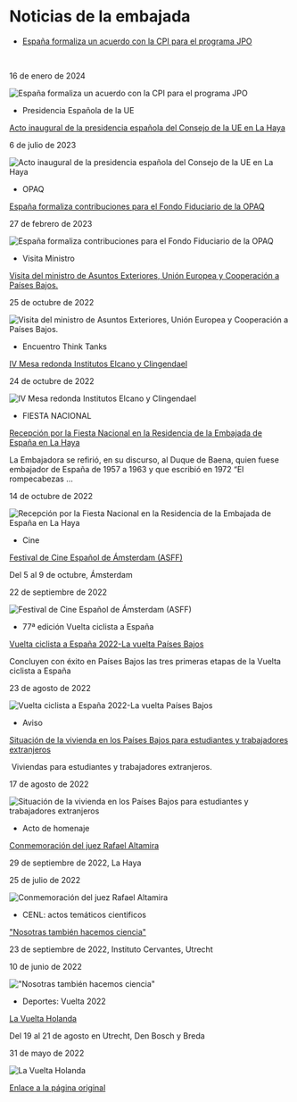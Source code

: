 

 Noticias de la embajada
=========================


* [España formaliza un acuerdo con la CPI para el programa JPO](https://www.exteriores.gob.es/Embajadas/lahaya/es/Comunicacion/Noticias/Paginas/Articulos/20240116_NOT01.aspx "España formaliza un acuerdo con la CPI para el programa JPO") 


 ​ 
 


16 de enero de 2024

![España formaliza un acuerdo con la CPI para el programa JPO]()
* Presidencia Española de la UE

[Acto inaugural de la presidencia española del Consejo de la UE en La Haya](https://www.exteriores.gob.es/Embajadas/lahaya/es/Comunicacion/Noticias/Paginas/Articulos/20230706_not01_presidenciaUEKloosterkerk.aspx "Acto inaugural de la presidencia española del Consejo de la UE en La Haya") 

6 de julio de 2023

![Acto inaugural de la presidencia española del Consejo de la UE en La Haya]()
* OPAQ

[España formaliza contribuciones para el Fondo Fiduciario de la OPAQ](https://www.exteriores.gob.es/Embajadas/lahaya/es/Comunicacion/Noticias/Paginas/Articulos/20230227_Not01.aspx "España formaliza contribuciones para el Fondo Fiduciario de la OPAQ") 

27 de febrero de 2023

![España formaliza contribuciones para el Fondo Fiduciario de la OPAQ]()
* Visita Ministro

[Visita del ministro de Asuntos Exteriores, Unión Europea y Cooperación a Países Bajos.](https://www.exteriores.gob.es/Embajadas/lahaya/es/Comunicacion/Noticias/Paginas/Articulos/20221024_Not01.aspx "Visita del ministro de Asuntos Exteriores, Unión Europea y Cooperación a Países Bajos.") 

25 de octubre de 2022

![Visita del ministro de Asuntos Exteriores, Unión Europea y Cooperación a Países Bajos.]()
* Encuentro Think Tanks

[IV Mesa redonda Institutos Elcano y Clingendael](https://www.exteriores.gob.es/Embajadas/lahaya/es/Comunicacion/Noticias/Paginas/Articulos/20221024_not02.aspx "IV Mesa redonda Institutos Elcano y Clingendael") 

24 de octubre de 2022

![IV Mesa redonda Institutos Elcano y Clingendael]()
* FIESTA NACIONAL

[Recepción por la Fiesta Nacional en la Residencia de la Embajada de España en La Haya](https://www.exteriores.gob.es/Embajadas/lahaya/es/Comunicacion/Noticias/Paginas/Articulos/20221013Not01.aspx "Recepción por la Fiesta Nacional en la Residencia de la Embajada de España en La Haya") 


 ​​La Embajadora se refirió, en su discurso, al Duque de Baena, quien fuese embajador de España de 1957 a 1963 y que escribió en 1972 “El rompecabezas ...
 


14 de octubre de 2022

![Recepción por la Fiesta Nacional en la Residencia de la Embajada de España en La Haya]()
* Cine

[Festival de Cine Español de Ámsterdam (ASFF)](https://www.exteriores.gob.es/Embajadas/lahaya/es/Comunicacion/Noticias/Paginas/Articulos/20220922NOT1_ASFF.aspx "Festival de Cine Español de Ámsterdam (ASFF)") 


 ​Del 5 al 9 de octubre, Ámsterdam 
 


22 de septiembre de 2022

![Festival de Cine Español de Ámsterdam (ASFF)]()
* 77ª edición Vuelta ciclista a España

[Vuelta ciclista a España 2022-La vuelta Países Bajos](https://www.exteriores.gob.es/Embajadas/lahaya/es/Comunicacion/Noticias/Paginas/77%C2%AA%20Vuelta%20Ciclista%20a%20Espa%C3%B1a.aspx "Vuelta ciclista a España 2022-La vuelta Países Bajos") 


 Concluyen con éxito en Países Bajos las tres primeras etapas de la Vuelta cic​lista a España 
 


23 de agosto de 2022

![Vuelta ciclista a España 2022-La vuelta Países Bajos]()
* Aviso

[Situación de la vivienda en los Países Bajos para estudiantes y trabajadores extranjeros](https://www.exteriores.gob.es/Embajadas/lahaya/es/Comunicacion/Noticias/Paginas/Articulos/20220727Not-2.aspx "Situación de la vivienda en los Países Bajos para estudiantes y trabajadores extranjeros") 


 ​ Viviendas para estudiantes y trabajadores extranjeros. 
 


17 de agosto de 2022

![Situación de la vivienda en los Países Bajos para estudiantes y trabajadores extranjeros]()
* Acto de homenaje

[Conmemoración del juez Rafael Altamira](https://www.exteriores.gob.es/Embajadas/lahaya/es/Comunicacion/Noticias/Paginas/Articulos/20220725NOT1.aspx "Conmemoración del juez Rafael Altamira") 


 29 de septiembre de 2022, ​La Haya​ 
 


25 de julio de 2022

![Conmemoración del juez Rafael Altamira]()
* CENL: actos temáticos cientificos

["Nosotras también hacemos ciencia"](https://www.exteriores.gob.es/Embajadas/lahaya/es/Comunicacion/Noticias/Paginas/Articulos/20220610NOT1.aspx) 


 23 de septiembre de 2022, ​Instituto Cervantes, Utrecht​ 
 


10 de junio de 2022

!["Nosotras también hacemos ciencia"]()
* Deportes: Vuelta 2022

[La Vuelta Holanda](https://www.exteriores.gob.es/Embajadas/lahaya/es/Comunicacion/Noticias/Paginas/Articulos/20220531NOT1.aspx "La Vuelta Holanda") 


 ​Del 19 al 21 de agosto en Utrecht, Den Bosch y Breda 
 


31 de mayo de 2022

![La Vuelta Holanda]()

[Enlace a la página original](https://www.exteriores.gob.es/Embajadas/lahaya/es/Comunicacion/Noticias/Paginas/index.aspx)